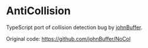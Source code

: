 # AntiCollision
TypeScript port of collision detection bug by [johnBuffer](https://github.com/johnBuffer).

Original code: https://github.com/johnBuffer/NoCol
